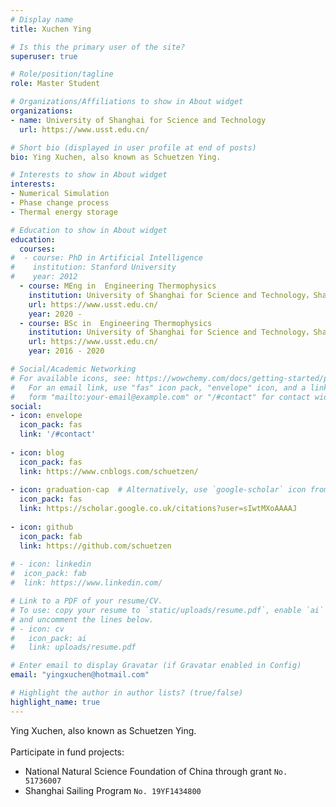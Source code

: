 ```yaml
---
# Display name
title: Xuchen Ying 

# Is this the primary user of the site?
superuser: true

# Role/position/tagline
role: Master Student

# Organizations/Affiliations to show in About widget
organizations:
- name: University of Shanghai for Science and Technology
  url: https://www.usst.edu.cn/

# Short bio (displayed in user profile at end of posts)
bio: Ying Xuchen, also known as Schuetzen Ying.

# Interests to show in About widget
interests:
- Numerical Simulation
- Phase change process
- Thermal energy storage

# Education to show in About widget
education:
  courses:
#  - course: PhD in Artificial Intelligence
#    institution: Stanford University
#    year: 2012
  - course: MEng in  Engineering Thermophysics
    institution: University of Shanghai for Science and Technology，Shanghai，CN
    url: https://www.usst.edu.cn/
    year: 2020 - 
  - course: BSc in  Engineering Thermophysics
    institution: University of Shanghai for Science and Technology，Shanghai，CN
    url: https://www.usst.edu.cn/
    year: 2016 - 2020

# Social/Academic Networking
# For available icons, see: https://wowchemy.com/docs/getting-started/page-builder/#icons
#   For an email link, use "fas" icon pack, "envelope" icon, and a link in the
#   form "mailto:your-email@example.com" or "/#contact" for contact widget.
social:
- icon: envelope
  icon_pack: fas
  link: '/#contact'
  
- icon: blog
  icon_pack: fas
  link: https://www.cnblogs.com/schuetzen/
  
- icon: graduation-cap  # Alternatively, use `google-scholar` icon from `ai` icon pack
  icon_pack: fas
  link: https://scholar.google.co.uk/citations?user=sIwtMXoAAAAJ
  
- icon: github
  icon_pack: fab
  link: https://github.com/schuetzen
  
# - icon: linkedin
#  icon_pack: fab
#  link: https://www.linkedin.com/

# Link to a PDF of your resume/CV.
# To use: copy your resume to `static/uploads/resume.pdf`, enable `ai` icons in `params.toml`, 
# and uncomment the lines below.
# - icon: cv
#   icon_pack: ai
#   link: uploads/resume.pdf

# Enter email to display Gravatar (if Gravatar enabled in Config)
email: "yingxuchen@hotmail.com"

# Highlight the author in author lists? (true/false)
highlight_name: true
---
```


Ying Xuchen, also known as Schuetzen Ying. \
\
Participate in fund projects:
* National Natural Science Foundation of China through grant `No. 51736007`
* Shanghai Sailing Program `No. 19YF1434800`


